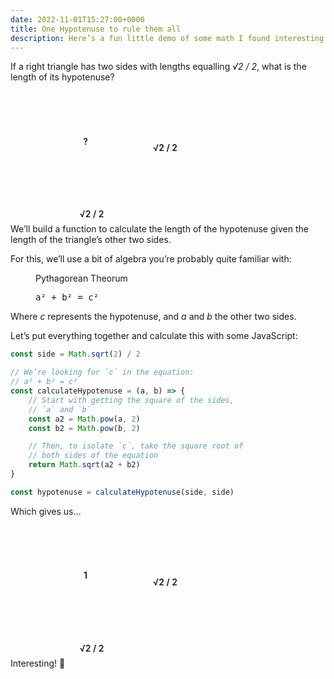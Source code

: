 ```yaml
---
date: 2022-11-01T15:27:00+0000
title: One Hypotenuse to rule them all
description: Here’s a fun little demo of some math I found interesting.
---
```


If a right triangle has two sides with lengths equalling <var>√2 / 2</var>, what is the length of its hypotenuse?

<figure>
    <div class="triangle">?</div>
</figure>

We’ll build a function to calculate the length of the hypotenuse given the length of the triangle’s other two sides.

For this, we’ll use a bit of algebra you’re probably quite familiar with:

<figure>
    <p>Pythagorean Theorum</p>
    <p><samp class="delta">a² + b² = c²</samp></p>
</figure>

Where <var>c</var> represents the hypotenuse, and <var>a</var> and <var>b</var> the other two sides.

Let’s put everything together and calculate this with some JavaScript:

```js
const side = Math.sqrt(2) / 2

// We’re looking for `c` in the equation:
// a² + b² = c²
const calculateHypotenuse = (a, b) => {
	// Start with getting the square of the sides,
	// `a` and `b`
	const a2 = Math.pow(a, 2)
	const b2 = Math.pow(b, 2)

	// Then, to isolate `c`, take the square root of
	// both sides of the equation
	return Math.sqrt(a2 + b2)
}

const hypotenuse = calculateHypotenuse(side, side)
```

Which gives us…

<figure>
    <div class="triangle">1</div>
</figure>

Interesting! 🤔

<style>
.triangle {
    background-image:
        linear-gradient(
            to bottom right,
            hsla(var(--hsl-dove) / var(--opacity-beta)),
            transparent
        ),
        linear-gradient(
            to bottom right,
            transparent 49.9%,
            hsl(var(--hsl-alto)) 50%
        );
    background-repeat: no-repeat;
    background-size:
        15% 15%,
        100% 100%;
    background-position:
        bottom right,
        top left;
    width:  10rem;
    height: 10rem;
    display: flex;
    align-items: center;
    justify-content: center;
    padding-inline-end: 1.25rem;
    padding-block-end:  1.25rem;
    margin-right: 3.75rem;
    margin-bottom: 2rem;
    font-weight: 600;
    position: relative;
}

.triangle::before,
.triangle::after {
    content: "√2 / 2";
    position: absolute;
    white-space: nowrap;
}

.triangle::before {
    left: calc(100% + 0.5rem);
    top: 50%;
    transform: translateY(-50%);
}

.triangle::after {
    top: calc(100% + 0.5rem);
    left: 50%;
    transform: translateX(-50%);
}
</style>
